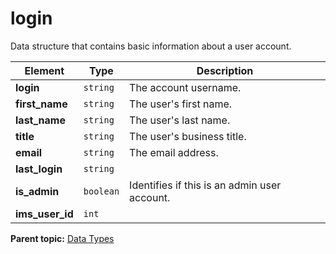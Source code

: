 # login

Data structure that contains basic information about a user account.

|Element|Type|Description|
|-------|----|-----------|
|**login** |`string` | The account username. |
|**first_name** |`string` | The user's first name. |
|**last_name** |`string` | The user's last name. |
|**title** |`string` | The user's business title. |
|**email** |`string` | The email address. |
|**last_login** |`string` | |
|**is_admin** |`boolean` | Identifies if this is an admin user account. |
|**ims_user_id** |`int` | |

**Parent topic:** [Data Types](../data_types/c_datatypes.md)

